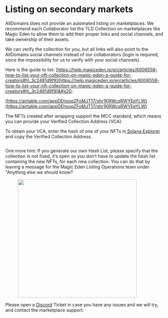 # Listing on secondary markets

AllDomains does not provide an automated listing on marketplaces. We recommend each Collaborator list the TLD Collection on marketplaces like Magic Eden to allow them to add their proper links and social channels, and take ownership of their assets.

We can verify the collection for you, but all links will also point to the AllDomains social channels instead of our collaborators (login is required, since the impossibility for us to verify with your social channels).

Here is the guide to list: [https://help.magiceden.io/en/articles/6006558-how-to-list-your-nft-collection-on-magic-eden-a-guide-for-creators#h\_3c2481d9f9](https://help.magiceden.io/en/articles/6006558-how-to-list-your-nft-collection-on-magic-eden-a-guide-for-creators#h\_3c2481d9f9)&#x20;

[https://airtable.com/appDEhsoqZFoMJT17/shr1KRWcqRWYEeYLW](https://airtable.com/appDEhsoqZFoMJT17/shr1KRWcqRWYEeYLW)

The NFTs created after wrapping support the MCC standard, which means you can provide your Verified Collection Address (VCA). &#x20;

To obtain your VCA, enter the hash of one of your NFTs in[ Solana Explorer](https://explorer.solana.com/) and copy the Verified Collection Address.

<figure><img src="https://lh3.googleusercontent.com/MeOMY1oPyjX6Sr2Pl4Zu3a4jh4SxkJZ9RnB8WFRNLIrnsTzp_8huWQSCLbUHArTPcKwOzHu0qWvFw4bLPbu3y7o475ohFA_Dz_KotHKPSCv1SkA6lwzRE_KwL1wUogNhv-_f9wP2-bPQCDkjPwyujpE" alt=""><figcaption></figcaption></figure>

One more hint: If you generate our own Hash List, please specify that the collection is not fixed, it’s open so you don’t have to update the hash list containing the new NFTs, for each new collection.  You can do that by leaving a message for the Magic Eden Listing Operations team under "Anything else we should know?

<figure><img src="https://lh3.googleusercontent.com/yWDQJwUiQCVqW6NAgL1T1GH7UL-DZwhomG7EOWNfbdgNy9GdqcHITrapw8w69Ofk78c8oBfsKqacrrXMY1RHqeLCP7MDPjNB66Z3PajNa9WANRP1C36hzmt8dRZN2VEmUJXO6Kk-YFurtdxiZyvpLPc" alt="" width="375"><figcaption></figcaption></figure>

Please open a [Discord](https://discord.gg/UP6gqQx7vy) Ticket in case you have any issues and we will try, and contact the marketplace support.
